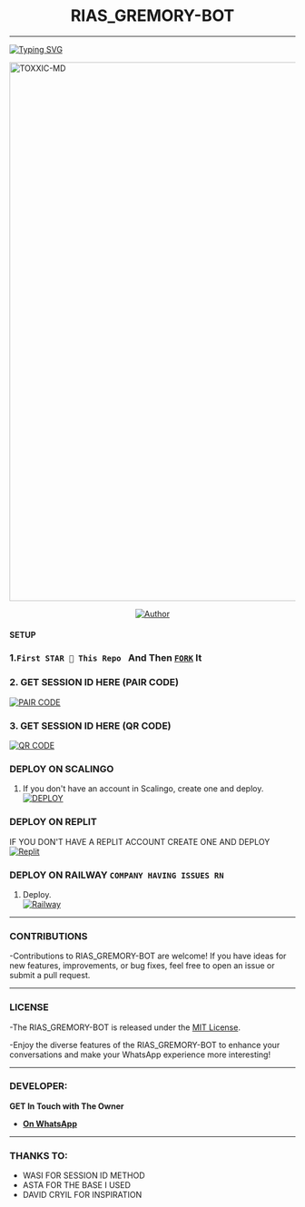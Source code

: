 <h1 align="center"> RIAS_GREMORY-BOT  </h1>
<p align="center">  
  
***
  
<a href="https://git.io/typing-svg"><img src="https://readme-typing-svg.demolab.com?font=Black+Ops+One&size=50&pause=1000&color=1BAFBAFF&center=true&width=910&height=100&lines=THANKS FOR CHOOSING ;RIAS_GREMORY-BOT;MULTI+DEVICE+WHATSAPP+BOT;CREATED+BY+TOXXIC+BOY;RELEASED+09.07.24" alt="Typing SVG" /></a>
  </p>
    <img alt="TOXXIC-MD" width="830" height="950" src="https://i.imgur.com/EBUvKfB.jpeg">
<p align="center">
<p align="center">
<a href="https://github.com/Toxic1239/RIAS_GREMORY-BOT"><img title="Author" src="https://img.shields.io/badge/Rias Gremory-black?style=for-the-badge&logo=github"></a>


#### SETUP 

### 1.`First STAR 🌟 This Repo ` And Then [`FORK`](https://github.com/Toxic1239/RIASGREMORYBOT/fork) It

### 2. GET SESSION ID HERE (PAIR CODE) 

<a href='https://toxic-session-id.onrender.com/pair' target="_blank"><img alt='PAIR CODE' src='https://img.shields.io/badge/Click here to get your session id-blue?style=for-the-badge&logo=opencv&logoColor=white'/></a> 

### 3. GET SESSION ID HERE (QR CODE) 

<a href='https://toxic-session-id.onrender.com/wasiqr' target="_blank"><img alt='QR CODE' src='https://img.shields.io/badge/Click here to get your session id-blue?style=for-the-badge&logo=opencv&logoColor=white'/></a> 


### DEPLOY ON SCALINGO

1. If you don't have an account in Scalingo, create one and deploy.
    <br>
    <a href='https://auth.scalingo.com/users/sign_in' target="_blank"><img alt='DEPLOY' src='https://img.shields.io/badge/-DEPLOY-black?style=for-the-badge&logo=scalingo&logoColor=white'/></a>


### DEPLOY ON REPLIT
IF YOU DON'T HAVE A REPLIT ACCOUNT CREATE ONE AND DEPLOY 
    <br>
    <a href='https://replit.com/github/Toxic1239/RIASGREMORYBOT' target="_blank"><img alt='Replit' src='https://img.shields.io/badge/-Deploy-blue?style=for-the-badge&logo=replit&logoColor=white'/></a>
    
 ### DEPLOY ON RAILWAY `COMPANY HAVING ISSUES RN`
1. Deploy.
    <br>
    <a href='https://railway.com/github/Toxic1239/RIASGREMORYBOT' target="_blank"><img alt='Railway' src='https://img.shields.io/badge/-Deploy-green?style=for-the-badge&logo=railway&logoColor=white'/></a>



***


### CONTRIBUTIONS 
-Contributions to RIAS_GREMORY-BOT are welcome! If you have ideas for new features, improvements, or bug fixes, feel free to open an issue or submit a pull request.

***

### LICENSE 
-The RIAS_GREMORY-BOT is released under the [MIT License](https://opensource.org/licenses/MIT).

-Enjoy the diverse features of the RIAS_GREMORY-BOT  to enhance your conversations and make your WhatsApp experience more interesting!

***
### DEVELOPER:
**GET In Touch with The Owner**
- [**On WhatsApp**](https://wa.me/33757054414)

***

### THANKS TO:

- WASI FOR SESSION ID METHOD
- ASTA FOR THE BASE I USED
- DAVID CRYIL FOR INSPIRATION
